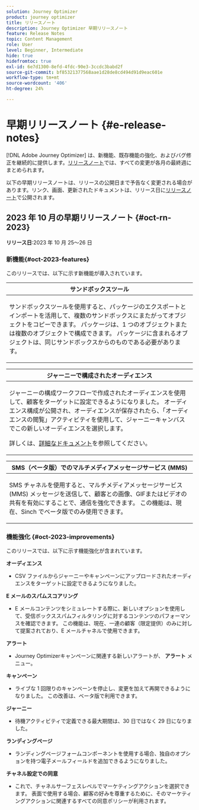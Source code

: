 ```yaml
---
solution: Journey Optimizer
product: journey optimizer
title: リリースノート
description: Journey Optimizer 早期リリースノート
feature: Release Notes
topic: Content Management
role: User
level: Beginner, Intermediate
hide: true
hidefromtoc: true
exl-id: 6e7d1300-8efd-4fdc-90e3-3ccdc3babd2f
source-git-commit: bf85321377568aae1d28de8cd494d91d9eac601e
workflow-type: tm+mt
source-wordcount: '406'
ht-degree: 24%

---
```


# 早期リリースノート {#e-release-notes}

[!DNL Adobe Journey Optimizer] は、新機能、既存機能の強化、およびバグ修正を継続的に提供します。[リリースノート](release-notes.md)では、すべての変更が各月の最終週にまとめられます。

以下の早期リリースノートは、リリースの公開日まで予告なく変更される場合があります。リンク、画面、更新されたドキュメントは、リリース日に[リリースノート](release-notes.md)で公開されます。

## 2023 年 10 月の早期リリースノート {#oct-rn-2023}

**リリース日**:2023 年 10 月 25～26 日

### 新機能{#oct-2023-features}

このリリースでは、以下に示す新機能が導入されています。

<table>
<thead>
<tr>
<th><strong>サンドボックスツール</strong><br/></th>
</tr>
</thead>
<tbody>
<tr>
<td>
<p>サンドボックスツールを使用すると、パッケージのエクスポートとインポートを活用して、複数のサンドボックスにまたがってオブジェクトをコピーできます。 パッケージは、1 つのオブジェクトまたは複数のオブジェクトで構成できます。 パッケージに含まれるオブジェクトは、同じサンドボックスからのものである必要があります。</p>
<!--img src="../data/assets/dataset-export-setup.png"-->
<!--p>For more information, refer to the <a href="../audience/get-started-audience-orchestration.md">detailed documentation</a>.</p-->
</td>
</tr>
</tbody>
</table>

<table>
<thead>
<tr>
<th><strong>ジャーニーで構成されたオーディエンス</strong><br/></th>
</tr>
</thead>
<tbody>
<tr>
<td>
<p>ジャーニーの構成ワークフローで作成されたオーディエンスを使用して、顧客をターゲットに設定できるようになりました。 オーディエンス構成が公開され、オーディエンスが保存されたら、「オーディエンスの閲覧」アクティビティを使用して、ジャーニーキャンバスでこの新しいオーディエンスを選択します。</p>
<!--img src="assets/channel-reports.png"/-->
<p>詳しくは、<a href="../audience/get-started-audience-orchestration.md">詳細なドキュメント</a>を参照してください。</p>
</tr>
</tbody>
</table>


<table>
<thead>
<tr>
<th><strong>SMS（ベータ版）でのマルチメディアメッセージサービス (MMS)</strong><br/></th>
</tr>
</thead>
<tbody>
<tr>
<td>
<p>SMS チャネルを使用すると、マルチメディアメッセージサービス (MMS) メッセージを送信して、顧客との画像、GIFまたはビデオの共有を有効にすることで、通信を強化できます。 この機能は、現在、Sinch でベータ版でのみ使用できます。</p>
<!--img src="assets/channel-reports.png"/-->
<!--p>For more information, refer to the <a href="../in-app/get-started-in-app.md">detailed documentation</a>.</p-->
</tr>
</tbody>
</table>

### 機能強化 {#oct-2023-improvements}

このリリースでは、以下に示す機能強化が含まれています。

**オーディエンス**

* CSV ファイルからジャーニーやキャンペーンにアップロードされたオーディエンスをターゲットに設定できるようになりました。

**E メールのスパムスコアリング**

* E メールコンテンツをシミュレートする際に、新しいオプションを使用して、受信ボックススパムフィルタリングに対するコンテンツのパフォーマンスを確認できます。 この機能は、現在、一連の顧客（限定提供）のみに対して提案されており、E メールチャネルで使用できます。

**アラート**

* Journey Optimizerキャンペーンに関連する新しいアラートが、 **アラート** メニュー。

**キャンペーン**

* ライブな 1 回限りのキャンペーンを停止し、変更を加えて再開できるようになりました。 この改善は、ベータ版で利用できます。

**ジャーニー**

* 待機アクティビティで定義できる最大期間は、30 日ではなく 29 日になりました。

**ランディングページ**

* ランディングページフォームコンポーネントを使用する場合、独自のオプションを持つ電子メールフィールドを追加できるようになりました。

**チャネル設定での同意**

* これで、チャネルサーフェスレベルでマーケティングアクションを選択できます。 表面で使用する場合、顧客の好みを尊重するために、そのマーケティングアクションに関連するすべての同意ポリシーが利用されます。

